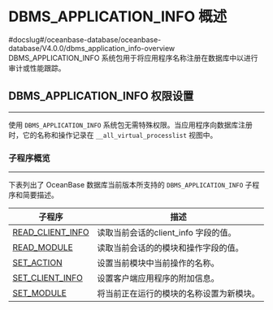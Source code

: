 # DBMS_APPLICATION_INFO 概述 
#docslug#/oceanbase-database/oceanbase-database/V4.0.0/dbms_application_info-overview
DBMS_APPLICATION_INFO 系统包用于将应用程序名称注册在数据库中以进行审计或性能跟踪。

## DBMS_APPLICATION_INFO 权限设置 
-----------------------------------------------

使用 `DBMS_APPLICATION_INFO` 系统包无需特殊权限。当应用程序向数据库注册时，它的名称和操作记录在 `__all_virtual_processlist` 视图中。

### 子程序概览 
--------------------------

下表列出了 OceanBase 数据库当前版本所支持的 `DBMS_APPLICATION_INFO` 子程序和简要描述。


|                              子程序                               |       描述        |
|----------------------------------------------------------------|-----------------|
| [READ_CLIENT_INFO](..\3.DBMS_APPLICATION_INFO\2.READ_CLIENT_INFO.md)                                               | 读取当前会话的client_info 字段的值。                |
| [READ_MODULE](..\3.DBMS_APPLICATION_INFO\3.READ_MODULE.md)                                                   | 读取当前会话的的模块和操作字段的值。                |
| [SET_ACTION](..\3.DBMS_APPLICATION_INFO\4.SET_ACTION.md)                                                     | 设置当前模块中当前操作的名称。                |
| [SET_CLIENT_INFO](../3.DBMS_APPLICATION_INFO/2.SET_CLIENT_INFO.md) | 设置客户端应用程序的附加信息。 |
| [SET_MODULE](..\3.DBMS_APPLICATION_INFO\5.SET_MODULE.md)                                                     | 将当前正在运行的模块的名称设置为新模块。                |



